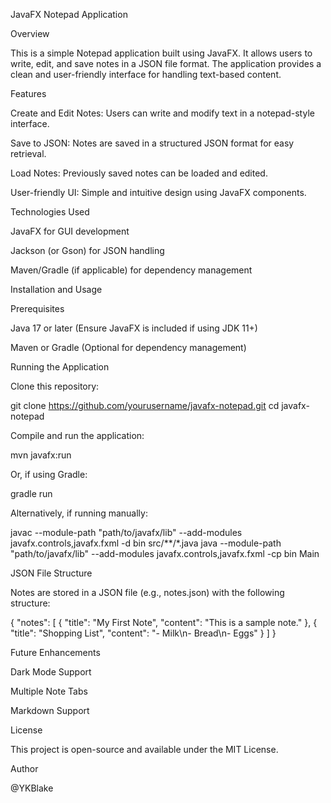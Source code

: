 JavaFX Notepad Application

Overview

This is a simple Notepad application built using JavaFX. It allows users to write, edit, and save notes in a JSON file format. The application provides a clean and user-friendly interface for handling text-based content.

Features

Create and Edit Notes: Users can write and modify text in a notepad-style interface.

Save to JSON: Notes are saved in a structured JSON format for easy retrieval.

Load Notes: Previously saved notes can be loaded and edited.

User-friendly UI: Simple and intuitive design using JavaFX components.

Technologies Used

JavaFX for GUI development

Jackson (or Gson) for JSON handling

Maven/Gradle (if applicable) for dependency management

Installation and Usage

Prerequisites

Java 17 or later (Ensure JavaFX is included if using JDK 11+)

Maven or Gradle (Optional for dependency management)

Running the Application

Clone this repository:

git clone https://github.com/yourusername/javafx-notepad.git
cd javafx-notepad

Compile and run the application:

mvn javafx:run

Or, if using Gradle:

gradle run

Alternatively, if running manually:

javac --module-path "path/to/javafx/lib" --add-modules javafx.controls,javafx.fxml -d bin src/**/*.java
java --module-path "path/to/javafx/lib" --add-modules javafx.controls,javafx.fxml -cp bin Main

JSON File Structure

Notes are stored in a JSON file (e.g., notes.json) with the following structure:

{
  "notes": [
    {
      "title": "My First Note",
      "content": "This is a sample note."
    },
    {
      "title": "Shopping List",
      "content": "- Milk\n- Bread\n- Eggs"
    }
  ]
}

Future Enhancements

Dark Mode Support

Multiple Note Tabs

Markdown Support

License

This project is open-source and available under the MIT License.

Author

@YKBlake

